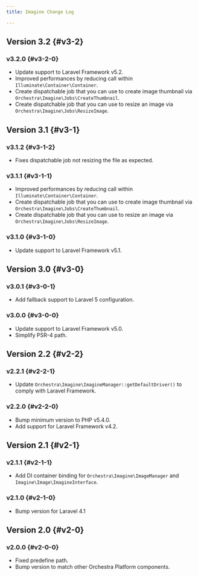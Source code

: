 ```yaml
---
title: Imagine Change Log

---
```


## Version 3.2 {#v3-2}

### v3.2.0 {#v3-2-0}

* Update support to Laravel Framework v5.2.
* Improved performances by reducing call within `Illuminate\Container\Container`.
* Create dispatchable job that you can use to create image thumbnail via `Orchestra\Imagine\Jobs\CreateThumbnail`.
* Create dispatchable job that you can use to resize an image via `Orchestra\Imagine\Jobs\ResizeImage`.

## Version 3.1 {#v3-1}

### v3.1.2 {#v3-1-2}

* Fixes dispatchable job not resizing the file as expected.

### v3.1.1 {#v3-1-1}

* Improved performances by reducing call within `Illuminate\Container\Container`.
* Create dispatchable job that you can use to create image thumbnail via `Orchestra\Imagine\Jobs\CreateThumbnail`.
* Create dispatchable job that you can use to resize an image via `Orchestra\Imagine\Jobs\ResizeImage`.

### v3.1.0 {#v3-1-0}

* Update support to Laravel Framework v5.1.

## Version 3.0 {#v3-0}

### v3.0.1 {#v3-0-1}

* Add fallback support to Laravel 5 configuration.

### v3.0.0 {#v3-0-0}

* Update support to Laravel Framework v5.0.
* Simplify PSR-4 path.

## Version 2.2 {#v2-2}

### v2.2.1 {#v2-2-1}

* Update `Orchestra\Imagine\ImagineManager::getDefaultDriver()` to comply with Laravel Framework.

### v2.2.0 {#v2-2-0}

* Bump minimum version to PHP v5.4.0.
* Add support for Laravel Framework v4.2.

## Version 2.1 {#v2-1}

### v2.1.1 {#v2-1-1}

* Add DI container binding for `Orchestra\Imagine\ImageManager` and `Imagine\Image\ImagineInterface`.

### v2.1.0 {#v2-1-0}

* Bump version for Laravel 4.1

## Version 2.0 {#v2-0}

### v2.0.0 {#v2-0-0}

* Fixed predefine path.
* Bump version to match other Orchestra Platform components.
